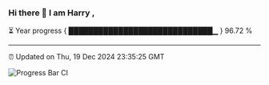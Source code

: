 ### Hi there 👋 I am Harry , 

⏳ Year progress { █████████████████████████████▁ } 96.72 %

---

⏰ Updated on Thu, 19 Dec 2024 23:35:25 GMT

![Progress Bar CI](https://github.com/duykhang68/duykhang68/workflows/Progress%20Bar%20CI/badge.svg)
